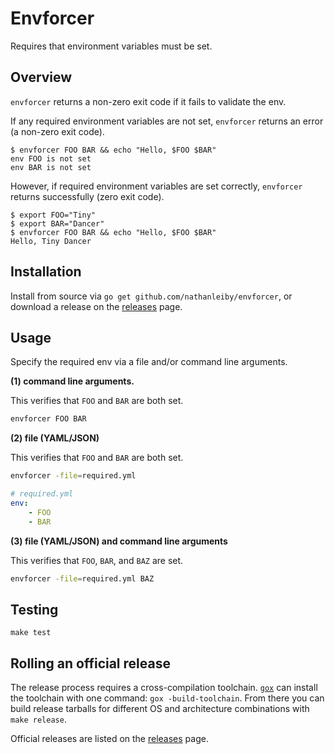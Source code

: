 # Envforcer

Requires that environment variables must be set.

## Overview

`envforcer` returns a non-zero exit code if it fails to validate the env.

If any required environment variables are not set, `envforcer` returns an error
(a non-zero exit code).

```
$ envforcer FOO BAR && echo "Hello, $FOO $BAR"
env FOO is not set
env BAR is not set
```

However, if required environment variables are set correctly, `envforcer`
returns successfully (zero exit code).

```
$ export FOO="Tiny"
$ export BAR="Dancer"
$ envforcer FOO BAR && echo "Hello, $FOO $BAR"
Hello, Tiny Dancer
```

## Installation

Install from source via `go get github.com/nathanleiby/envforcer`, or download a release on the [releases](https://github.com/Clever/envforcer/releases) page.

## Usage

Specify the required env via a file and/or command line arguments.

**(1) command line arguments.**

This verifies that `FOO` and `BAR` are both set.

```bash
envforcer FOO BAR 
```

**(2) file (YAML/JSON)**

This verifies that `FOO` and `BAR` are both set.

```bash
envforcer -file=required.yml
```

```yaml
# required.yml
env:
    - FOO
    - BAR
```

**(3) file (YAML/JSON) and command line arguments**

This verifies that `FOO`, `BAR`, and `BAZ` are set.

```bash
envforcer -file=required.yml BAZ
```

## Testing

```
make test
```

## Rolling an official release

The release process requires a cross-compilation toolchain.
[`gox`](https://github.com/mitchellh/gox) can install the toolchain with one command: `gox -build-toolchain`.
From there you can build release tarballs for different OS and architecture combinations with `make release`.

Official releases are listed on the [releases](https://github.com/nathanleiby/envforcer/releases) page.

